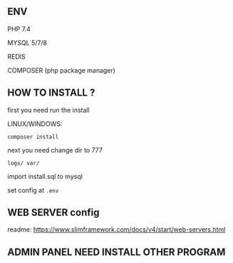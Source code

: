 ## ENV
PHP 7.4

MYSQL 5/7/8

REDIS

COMPOSER (php package manager)


## HOW TO INSTALL ?

first you need run the install

LINUX/WINDOWS:

`composer install`

next you need change dir to 777

`logs/
var/`

import install.sql to mysql

set config at 
`.env`

## WEB SERVER config

readme: https://www.slimframework.com/docs/v4/start/web-servers.html


## ADMIN PANEL NEED INSTALL OTHER PROGRAM
